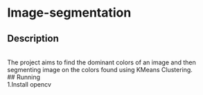# Image-segmentation<br>
## Description
<br>
The project aims to find the dominant colors of an image and then segmenting image on the colors found using KMeans Clustering.
<br>
## Running
<br>
1.Install opencv

